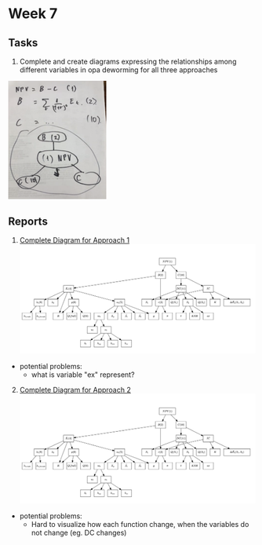 # Week 7

## Tasks
1. Complete and create diagrams expressing the relationships among different variables in opa deworming for all three approaches
<img src = "Week%206/diagram_demo.png" width = "200">

## Reports
1. [Complete Diagram for Approach 1](https://github.com/sophiabai2022/URAP-week-progress/blob/master/04-sophia/Week%207/Diagram_1st_Approach.Rmd)
![](Week%207/Diagram_1st_Approach.png)
  - potential problems:
    - what is variable "ex" represent?
2. [Complete Diagram for Approach 2](https://github.com/sophiabai2022/URAP-week-progress/blob/master/04-sophia/Week%207/Diagram_1st_Approach.Rmd)
![](Week%207/Diagram_1st_Approach.png)
  - potential problems:
    - Hard to visualize how each function change, when the variables do not change (eg. DC changes)
